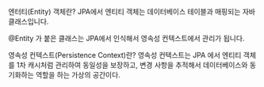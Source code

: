 
엔터티(Entity) 객체란?
JPA에서 엔티티 객체는 데이터베이스 테이블과 매핑되는 자바 클래스입니다.

@Entity 가 붙은 클래스는 JPA에서 인식해서 영속성 컨텍스트에서 관리가 됩니다.


영속성 컨텍스트(Persistence Context)란?
영속성 컨택스트는 JPA 에서 엔티티 객체를 1차 캐시처럼 관리하여 동일성을 보장하고, 변경 사항을 추적해서 데이터베이스와 동기화하는 역할을 하는 가상의 공간이다.

